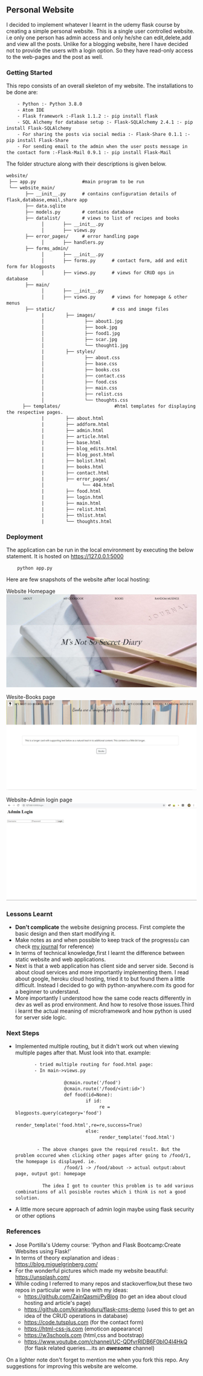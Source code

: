 ## Personal Website

I decided to implement whatever I learnt in the udemy flask course by creating a simple personal website. This is a single user controlled website. i.e only one person has admin access and only he/she can edit,delete,add and view all the posts. Unlike for a blogging website, here I have decided not to provide the users with a login option. So they have read-only access to the web-pages and the post as well. 

### Getting Started
This repo consists of an overall skeleton of my website.  The installations to be done are:

        - Python :- Python 3.8.0
        - Atom IDE 
        - Flask framework :-Flask 1.1.2 :- pip install flask 
        - SQL Alchemy for database setup :- Flask-SQLAlchemy 2.4.1 :- pip install Flask-SQLAlchemy
        - For sharing the posts via social media :- Flask-Share 0.1.1 :- pip install Flask-Share
        - For sending email to the admin when the user posts message in the contact form :-Flask-Mail 0.9.1 :- pip install Flask-Mail
 
 The folder structure along with their descriptions is given below.

    website/
     ├── app.py                 #main program to be run
     └── website_main/          
           ├── __init__.py      # contains configuration details of flask,database,email,share app
           ├── data.sqlite
           ├── models.py        # contains database
           ├── datalist/        # views to list of recipes and books
                 │       ├── __init__.py
                 │       ├── views.py
           ├── error_pages/     # error handling page
                 │       ├── handlers.py
           ├── forms_admin/     
                 │       ├── __init__.py
                 │       ├── forms.py      # contact form, add and edit form for blogposts
                 │       ├── views.py      # views for CRUD ops in database
           ├── main/
                 │       ├── __init__.py
                 │       ├── views.py      # views for homepage & other menus
           ├── static/                     # css and image files
                 |        ├── images/
                 │               ├── about1.jpg
                 │               ├── book.jpg
                 │               ├── food1.jpg
                 │               ├── scar.jpg
                 │               └── thought1.jpg
                 |        ├── styles/
                 │               ├── about.css
                 │               ├── base.css
                 │               ├── books.css
                 |               ├── contact.css
                 │               ├── food.css
                 │               ├── main.css
                 |               ├── relist.css
                 │               └── thoughts.css
          ├── templates/                    #html templates for displaying the respective pages.
                 |        ├── about.html
                 |        ├── addform.html
                 |        ├── admin.html
                 |        ├── article.html
                 |        ├── base.html
                 |        ├── blog_edits.html
                 |        ├── blog_post.html
                 |        ├── bolist.html
                 |        ├── books.html
                 |        ├── contact.html
                 |        ├── error_pages/
                 │              └── 404.html
                 |        ├── food.html
                 |        ├── login.html
                 |        ├── main.html
                 |        ├── relist.html
                 |        ├── thlist.html
                 |        └── thoughts.html

### Deployment 
The application can be run in the local environment by executing the below statement. It is hosted on https://127.0.0.1:5000

        python app.py

Here are few snapshots of the website after local hosting:

   Website Homepage
   <img src="pyjourney-master/website/website 1.JPG" />

   Wesite-Books page
   <img src="pyjourney-master/website/website 2.JPG" />

   Website-Admin login page
   <img src="pyjourney-master/website/website 3.JPG" />
   
### Lessons Learnt
* <b> Don't complicate</b> the website designing process. First complete the basic design and then start modifying it.
* Make notes as and when possible to keep track of the progress(u can check <a href="pyjourney-master/website/website_updates.md">my journal</a> for reference)
* In terms of technical knowledge,first I learnt the difference between static website and web applications.
* Next is that a web application has client side and server side. Second is about cloud services and more importantly implementing them. I read about google, heroku cloud hosting, tried it to but found them a little difficult. Instead I decided to go with python-anywhere.com its good for a beginner to understand. 
* More importantly I understood how the same code reacts differently in dev as well as prod environment. And how to resolve those issues.Third i learnt the actual meaning of microframework and how python is used for server side logic.
      
### Next Steps
* Implemented multiple routing, but it didn't work out when viewing multiple pages after that. Must look into that. 
        example: 
             
             - tried multiple routing for food.html page:
             - In main->views.py
             
                        @cmain.route('/food')
                        @cmain.route('/food/<int:id>')
                        def food(id=None):
                                if id:
                                     re = blogposts.query(category='food')
                                     render_template('food.html',re=re,success=True)
                                else:
                                     render_template('food.html')
                                     
              - The above changes gave the required result. But the problem occured when clicking other pages after going to /food/1,                   the homepage is displayed. ie.
                        /food/1 -> /food/about -> actual output:about page, output got: homepage
              
                The idea I got to counter this problem is to add various combinations of all posisble routes which i think is not a good                 solution. 
                
* A little more secure approach of admin login maybe using flask security or other options

### References

* Jose Portilla's Udemy course: 'Python and Flask Bootcamp:Create Websites using Flask!'
* In terms of theory explanation and ideas : https://blog.miguelgrinberg.com/ 
* For the wonderful pictures which made my website beautiful: https://unsplash.com/
* While coding I referred to many repos and stackoverflow,but these two repos in particular were in line with my ideas: 
     * https://github.com/ZainQasmi/PyBlog (to get an idea about cloud hosting and article's page)
     * https://github.com/kirankoduru/flask-cms-demo (used this to get an idea of the CRUD operations in database)
     * https://code.tutsplus.com (for the contact form)
     * https://html-css-js.com (emoticon appearance)
     * https://w3schools.com (html,css and bootstrap)
     * https://www.youtube.com/channel/UC-QDfvrRIDB6F0bIO4I4HkQ (for flask related queries....its an <b><i>awesome</b></i> channel)

On a lighter note don't forget to mention me when you fork this repo. Any suggestions for improving this website are welcome.
